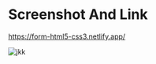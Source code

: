 # Screenshot And Link

https://form-html5-css3.netlify.app/

![jkk](https://user-images.githubusercontent.com/78149644/115878568-1a4df900-a462-11eb-8283-9ad17b84ff43.JPG)
